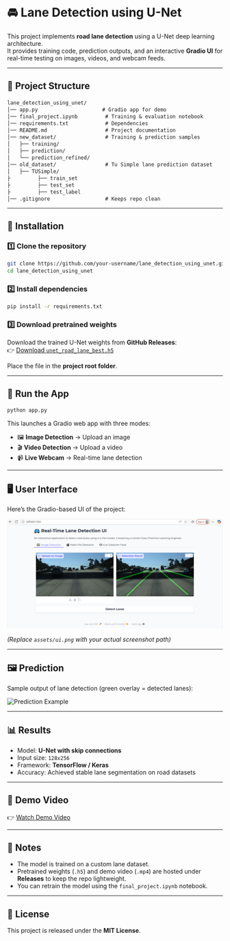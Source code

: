 # 🚘 Lane Detection using U-Net

This project implements **road lane detection** using a U-Net deep learning architecture.  
It provides training code, prediction outputs, and an interactive **Gradio UI** for real-time testing on images, videos, and webcam feeds.  

---

## 📂 Project Structure
```
lane_detection_using_unet/
│── app.py                     # Gradio app for demo
│── final_project.ipynb         # Training & evaluation notebook
│── requirements.txt            # Dependencies
│── README.md                   # Project documentation
│── new_dataset/                # Training & prediction samples
│   ├── training/
│   ├── prediction/
│   └── prediction_refined/
│── old_dataset/                # Tu Simple lane prediction dataset
│   ├── TUSimple/
├         ├── train_set
├         ├── test_set
├         ├── test_label
│── .gitignore                  # Keeps repo clean
```

---

## 🔧 Installation

### 1️⃣ Clone the repository
```bash
git clone https://github.com/your-username/lane_detection_using_unet.git
cd lane_detection_using_unet
```

### 2️⃣ Install dependencies
```bash
pip install -r requirements.txt
```

### 3️⃣ Download pretrained weights
Download the trained U-Net weights from **GitHub Releases**:  
👉 [Download `unet_road_lane_best.h5`](https://github.com/your-username/lane_detection_using_unet/releases/latest)

Place the file in the **project root folder**.

---

## 🚀 Run the App
```bash
python app.py
```

This launches a Gradio web app with three modes:
- 🖼️ **Image Detection** → Upload an image
- 🎬 **Video Detection** → Upload a video
- 📹 **Live Webcam** → Real-time lane detection

---

## 🖥️ User Interface

Here’s the Gradio-based UI of the project:

![User Interface Screenshot](/ui.png)

*(Replace `assets/ui.png` with your actual screenshot path)*

---

## 🖼️ Prediction

Sample output of lane detection (green overlay = detected lanes):

![Prediction Example](new_dataset/prediction/0313-1_5480.jpg)

---

## 📊 Results
- Model: **U-Net with skip connections**
- Input size: `128x256`
- Framework: **TensorFlow / Keras**
- Accuracy: Achieved stable lane segmentation on road datasets

---

## 🎥 Demo Video
👉 [Watch Demo Video](/lane_detection_presentation.mp4)

---

## 📌 Notes
- The model is trained on a custom lane dataset.
- Pretrained weights (`.h5`) and demo video (`.mp4`) are hosted under **Releases** to keep the repo lightweight.
- You can retrain the model using the `final_project.ipynb` notebook.

---

## 📜 License
This project is released under the **MIT License**.

